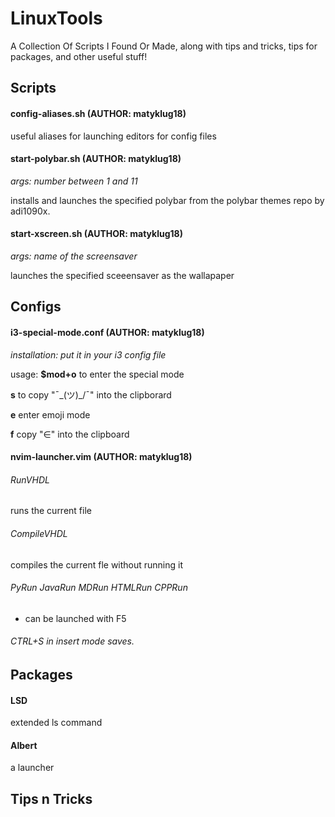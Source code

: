 # LinuxTools
A Collection Of Scripts I Found Or Made, along with tips and tricks, tips for packages, and other useful stuff!

## Scripts
#### config-aliases.sh (AUTHOR: matyklug18)
useful aliases for launching editors for config files

#### start-polybar.sh (AUTHOR: matyklug18)
*args: number between 1 and 11*

installs and launches the specified polybar from the polybar themes repo by adi1090x.

#### start-xscreen.sh (AUTHOR: matyklug18)
*args: name of the screensaver*

launches the specified sceeensaver as the wallapaper

## Configs
#### i3-special-mode.conf (AUTHOR: matyklug18)
*installation: put it in your i3 config file*

usage: **$mod+o** to enter the special mode

**s** to copy "¯\_(ツ)_/¯" into the clipborard

**e** enter emoji mode

**f** copy "∈" into the clipboard

#### nvim-launcher.vim (AUTHOR: matyklug18)
###### RunVHDL
runs the current file
###### CompileVHDL
compiles the current fle without running it
###### PyRun JavaRun MDRun HTMLRun CPPRun
- can be launched with F5
###### CTRL+S in insert mode saves.

## Packages

#### LSD
extended ls command

#### Albert
a launcher

## Tips n Tricks
